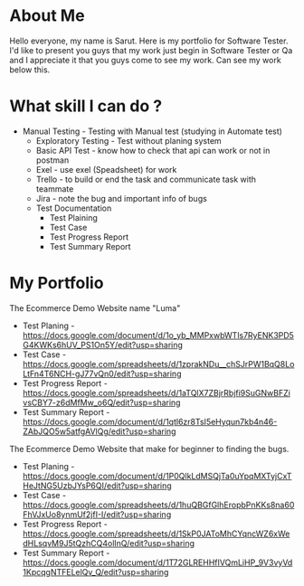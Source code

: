 # About Me
Hello everyone, my name is Sarut. Here is my portfolio for Software Tester.
I'd like to present you guys that my work just begin in Software Tester or Qa and
I appreciate it that you guys come to see my work. Can see my work below this.

# What skill I can do ?
* Manual Testing - Testing with Manual test (studying in Automate test)
    *  Exploratory Testing - Test without planing system
    *  Basic API Test - know how to check that api can work or not in postman
    *  Exel - use exel (Speadsheet) for work
    *  Trello - to build or end the task and communicate task with teammate
    *  Jira - note the bug and important info of bugs
    *  Test Documentation
        - Test Plaining
        - Test Case
        - Test Progress Report
        - Test Summary Report

# My Portfolio

The Ecommerce Demo Website name "Luma"
* Test Planing - https://docs.google.com/document/d/1o_yb_MMPxwbWTls7RyENK3PD5G4KWKs6hUV_PS1On5Y/edit?usp=sharing
* Test Case - https://docs.google.com/spreadsheets/d/1zprakNDu__chSJrPW1BqQ8LoLtFn4T6NCH-gJ77vQn0/edit?usp=sharing
* Test Progress Report - https://docs.google.com/spreadsheets/d/1aTQlX7ZBjrRbjfi9SuGNwBFZivsCBY7-z6dMfMw_o6Q/edit?usp=sharing
* Test Summary Report - https://docs.google.com/document/d/1qtl6zr8TsI5eHyqun7kb4n46-ZAbJQO5w5atfgAVlQg/edit?usp=sharing

The Ecommerce Demo Website that make for beginner to finding the bugs.
* Test Planing - https://docs.google.com/document/d/1P0QlkLdMSQjTa0uYpqMXTyjCxTHeJtNG5UzbJYsP6QI/edit?usp=sharing
* Test Case - https://docs.google.com/spreadsheets/d/1huQBGfGlhEropbPnKKs8na60FhVJxUo8ynmUf2jfI-I/edit?usp=sharing
* Test Progress Report - https://docs.google.com/spreadsheets/d/1SkP0JAToMhCYqncWZ6xWedHLsqvM9J5tQzhCQ4olInQ/edit?usp=sharing
* Test Summary Report - https://docs.google.com/document/d/1T72GLREHHfIVQmLiHP_9V3vyVd1KpcqgNTFELelQv_Q/edit?usp=sharing

